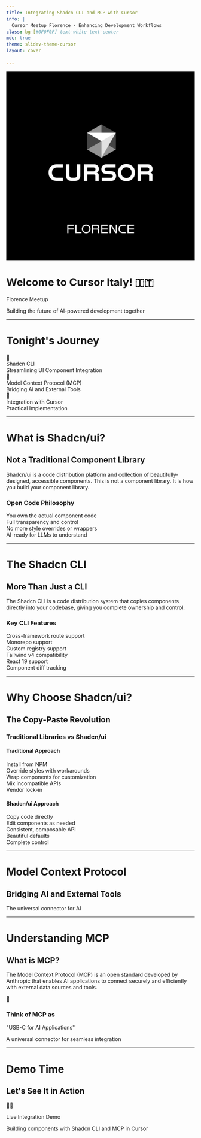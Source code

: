 ```yaml
---
title: Integrating Shadcn CLI and MCP with Cursor
info: |
  Cursor Meetup Florence - Enhancing Development Workflows
class: bg-[#0F0F0F] text-white text-center
mdc: true
theme: slidev-theme-cursor
layout: cover

---
```


<div class="flex flex-col items-center text-center space-y-8">
  <img src="/assets/Cursor_Italy.png" alt="Cursor Italy" class="w-64 h-64 object-contain" />
  <h1 class="text-5xl font-bold">Welcome to Cursor Italy! 🇮🇹</h1>
  <p class="text-2xl text-blue-300 font-semibold">Florence Meetup</p>
  <p class="text-xl opacity-80">Building the future of AI-powered development together</p>
</div>

---

# Tonight's Journey

<div class="space-y-6 max-w-4xl mx-auto">
  <div class="flex items-center gap-6 p-6 border border-white/10 rounded-lg">
    <div class="w-12 h-12 rounded-full bg-blue-500/20 flex items-center justify-center">
      <span class="text-2xl">🔧</span>
    </div>
    <div>
      <div class="text-xl font-semibold text-blue-300">Shadcn CLI</div>
      <div class="text-base opacity-70">Streamlining UI Component Integration</div>
    </div>
  </div>
  
  <div class="flex items-center gap-6 p-6 border border-white/10 rounded-lg">
    <div class="w-12 h-12 rounded-full bg-green-500/20 flex items-center justify-center">
      <span class="text-2xl">🔗</span>
    </div>
    <div>
      <div class="text-xl font-semibold text-green-300">Model Context Protocol (MCP)</div>
      <div class="text-base opacity-70">Bridging AI and External Tools</div>
    </div>
  </div>
  
  <div class="flex items-center gap-6 p-6 border border-white/10 rounded-lg">
    <div class="w-12 h-12 rounded-full bg-purple-500/20 flex items-center justify-center">
      <span class="text-2xl">🧠</span>
    </div>
    <div>
      <div class="text-xl font-semibold text-purple-300">Integration with Cursor</div>
      <div class="text-base opacity-70">Practical Implementation</div>
    </div>
  </div>
</div>

---

# What is Shadcn/ui?

<div class="space-y-12">
  <div class="text-center max-w-5xl mx-auto">
    <h2 class="text-3xl font-light text-blue-300 mb-8">Not a Traditional Component Library</h2>
    <p class="text-xl leading-relaxed opacity-90">
      Shadcn/ui is a <span class="text-green-300 font-medium">code distribution platform</span> and collection of beautifully-designed, accessible components. <span class="text-yellow-300 font-medium">This is not a component library. It is how you build your component library.</span>
    </p>
  </div>
  
  <div class="max-w-4xl mx-auto">
    <div class="border border-white/10 rounded-lg p-8">
      <h3 class="text-xl font-medium text-green-300 mb-6">Open Code Philosophy</h3>
      <div class="grid grid-cols-1 md:grid-cols-2 gap-6">
        <div class="space-y-4">
          <div class="flex items-center gap-3">
            <div class="w-2 h-2 rounded-full bg-green-400"></div>
            <span class="text-base">You own the actual component code</span>
          </div>
          <div class="flex items-center gap-3">
            <div class="w-2 h-2 rounded-full bg-green-400"></div>
            <span class="text-base">Full transparency and control</span>
          </div>
        </div>
        <div class="space-y-4">
          <div class="flex items-center gap-3">
            <div class="w-2 h-2 rounded-full bg-green-400"></div>
            <span class="text-base">No more style overrides or wrappers</span>
          </div>
          <div class="flex items-center gap-3">
            <div class="w-2 h-2 rounded-full bg-green-400"></div>
            <span class="text-base">AI-ready for LLMs to understand</span>
          </div>
        </div>
      </div>
    </div>
  </div>
</div>

---

# The Shadcn CLI

<div class="space-y-12">
  <div class="text-center max-w-4xl mx-auto">
    <h2 class="text-3xl font-light text-blue-300 mb-8">More Than Just a CLI</h2>
    <p class="text-xl leading-relaxed opacity-90">
      The Shadcn CLI is a <span class="text-green-300 font-medium">code distribution system</span> that copies components directly into your codebase, giving you complete ownership and control.
    </p>
  </div>
  
  <div class="max-w-5xl mx-auto">
    <div class="border border-white/10 rounded-lg p-8">
      <h3 class="text-xl font-medium text-yellow-300 mb-8 text-center">Key CLI Features</h3>
      <div class="grid grid-cols-1 md:grid-cols-3 gap-8">
        <div class="space-y-4">
          <div class="flex items-center gap-3">
            <div class="w-2 h-2 rounded-full bg-green-400"></div>
            <span class="text-base">Cross-framework route support</span>
          </div>
          <div class="flex items-center gap-3">
            <div class="w-2 h-2 rounded-full bg-green-400"></div>
            <span class="text-base">Monorepo support</span>
          </div>
        </div>
        <div class="space-y-4">
          <div class="flex items-center gap-3">
            <div class="w-2 h-2 rounded-full bg-blue-400"></div>
            <span class="text-base">Custom registry support</span>
          </div>
          <div class="flex items-center gap-3">
            <div class="w-2 h-2 rounded-full bg-blue-400"></div>
            <span class="text-base">Tailwind v4 compatibility</span>
          </div>
        </div>
        <div class="space-y-4">
          <div class="flex items-center gap-3">
            <div class="w-2 h-2 rounded-full bg-purple-400"></div>
            <span class="text-base">React 19 support</span>
          </div>
          <div class="flex items-center gap-3">
            <div class="w-2 h-2 rounded-full bg-purple-400"></div>
            <span class="text-base">Component diff tracking</span>
          </div>
        </div>
      </div>
    </div>
  </div>
</div>

---

# Why Choose Shadcn/ui?

<div class="space-y-12">
  <div class="text-center">
    <h2 class="text-3xl font-light">The Copy-Paste Revolution</h2>
  </div>
  
  <div class="max-w-5xl mx-auto">
    <div class="border border-white/10 rounded-lg p-8">
      <h3 class="text-xl font-medium text-yellow-300 mb-8 text-center">Traditional Libraries vs Shadcn/ui</h3>
      <div class="grid grid-cols-1 md:grid-cols-2 gap-12">
        <div>
          <h4 class="text-lg font-medium text-red-300 mb-6">Traditional Approach</h4>
          <div class="space-y-3">
            <div class="flex items-center gap-3">
              <div class="w-2 h-2 rounded-full bg-red-400"></div>
              <span class="text-base opacity-90">Install from NPM</span>
            </div>
            <div class="flex items-center gap-3">
              <div class="w-2 h-2 rounded-full bg-red-400"></div>
              <span class="text-base opacity-90">Override styles with workarounds</span>
            </div>
            <div class="flex items-center gap-3">
              <div class="w-2 h-2 rounded-full bg-red-400"></div>
              <span class="text-base opacity-90">Wrap components for customization</span>
            </div>
            <div class="flex items-center gap-3">
              <div class="w-2 h-2 rounded-full bg-red-400"></div>
              <span class="text-base opacity-90">Mix incompatible APIs</span>
            </div>
            <div class="flex items-center gap-3">
              <div class="w-2 h-2 rounded-full bg-red-400"></div>
              <span class="text-base opacity-90">Vendor lock-in</span>
            </div>
          </div>
        </div>
        <div>
          <h4 class="text-lg font-medium text-green-300 mb-6">Shadcn/ui Approach</h4>
          <div class="space-y-3">
            <div class="flex items-center gap-3">
              <div class="w-2 h-2 rounded-full bg-green-400"></div>
              <span class="text-base opacity-90">Copy code directly</span>
            </div>
            <div class="flex items-center gap-3">
              <div class="w-2 h-2 rounded-full bg-green-400"></div>
              <span class="text-base opacity-90">Edit components as needed</span>
            </div>
            <div class="flex items-center gap-3">
              <div class="w-2 h-2 rounded-full bg-green-400"></div>
              <span class="text-base opacity-90">Consistent, composable API</span>
            </div>
            <div class="flex items-center gap-3">
              <div class="w-2 h-2 rounded-full bg-green-400"></div>
              <span class="text-base opacity-90">Beautiful defaults</span>
            </div>
            <div class="flex items-center gap-3">
              <div class="w-2 h-2 rounded-full bg-green-400"></div>
              <span class="text-base opacity-90">Complete control</span>
            </div>
          </div>
        </div>
      </div>
    </div>
  </div>
</div>

---

<div class="text-center space-y-8">
  <h1 class="text-5xl font-light">Model Context Protocol</h1>
  <h2 class="text-3xl font-medium text-green-300">Bridging AI and External Tools</h2>
  <p class="text-lg opacity-70 max-w-2xl mx-auto">The universal connector for AI</p>
</div>

---

# Understanding MCP

<div class="space-y-12">
  <div class="text-center max-w-5xl mx-auto">
    <h2 class="text-3xl font-light text-green-300 mb-8">What is MCP?</h2>
    <p class="text-xl leading-relaxed opacity-90">
      The Model Context Protocol (MCP) is an <span class="text-blue-300 font-medium">open standard</span> developed by Anthropic that enables AI applications to connect securely and efficiently with external data sources and tools.
    </p>
  </div>
  
  <div class="max-w-4xl mx-auto">
    <div class="border border-white/10 rounded-lg p-8 text-center">
      <div class="text-4xl mb-6">🔌</div>
      <h3 class="text-2xl font-medium text-yellow-300 mb-4">Think of MCP as</h3>
      <p class="text-xl font-medium mb-2">"USB-C for AI Applications"</p>
      <p class="text-base opacity-70">A universal connector for seamless integration</p>
    </div>
  </div>
</div>

---

# Demo Time

<div class="text-center space-y-12">
  <h2 class="text-4xl font-light">Let's See It in Action</h2>
  
  <div class="text-6xl">👨‍💻</div>
  
  <div class="space-y-6">
    <p class="text-xl text-blue-300 font-medium">Live Integration Demo</p>
    <p class="text-base opacity-70 max-w-2xl mx-auto">Building components with Shadcn CLI and MCP in Cursor</p>
  </div>
</div>
